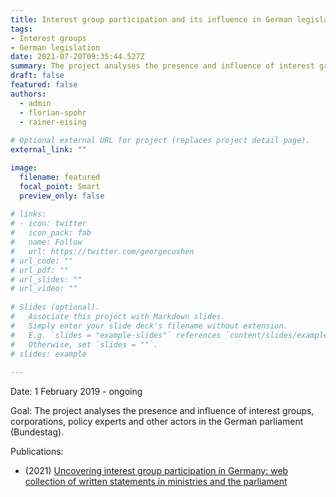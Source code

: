 ```yaml
---
title: Interest group participation and its influence in German legislation
tags:
- Interest groups
- German legislation
date: 2021-07-20T09:35:44.527Z
summary: The project analyses the presence and influence of interest groups, corporations, policy experts and other actors in the German parliament (Bundestag)
draft: false
featured: false
authors:
  - admin
  - florian-spohr
  - rainer-eising
 
# Optional external URL for project (replaces project detail page).
external_link: ""

image:
  filename: featured
  focal_point: Smart
  preview_only: false
  
# links:
# - icon: twitter
#   icon_pack: fab
#   name: Follow
#   url: https://twitter.com/georgecushen
# url_code: ""
# url_pdf: ""
# url_slides: ""
# url_video: ""  
  
# Slides (optional).
#   Associate this project with Markdown slides.
#   Simply enter your slide deck's filename without extension.
#   E.g. `slides = "example-slides"` references `content/slides/example-slides.md`.
#   Otherwise, set `slides = ""`.
# slides: example    
  
---
```

Date: 1 February 2019 - ongoing

Goal: The project analyses the presence and influence of interest groups, corporations, policy experts and other actors in the German parliament (Bundestag).





Publications:

* (2021) [Uncovering interest group participation in Germany: web collection of written statements in ministries and the parliament](https://www.simon-ress.de/publication/uncovering-interest-group-participation-in-germany-web-collection-of-written-statements-in-ministries-and-the-parliament/)
